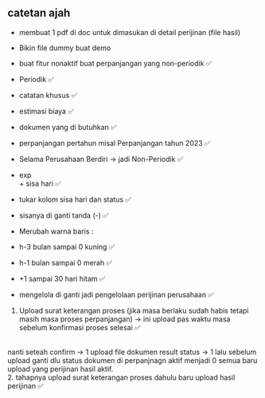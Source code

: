 ## catetan ajah

- membuat 1 pdf di doc untuk dimasukan di detail perijinan (file hasil)
- Bikin file dummy buat demo 
- buat fitur nonaktif buat perpanjangan yang non-periodik ✅
- Periodik ✅
- catatan khusus ✅
- estimasi biaya ✅
- dokumen yang di butuhkan ✅
- perpanjangan pertahun misal Perpanjangan tahun 2023 ✅
- Selama Perusahaan Berdiri -> jadi Non-Periodik ✅

- exp <br> + sisa hari ✅
- tukar kolom sisa hari dan status ✅
- sisanya di ganti tanda (-) ✅

- Merubah warna baris :
- h-3 bulan sampai 0 kuning ✅
- h-1 bulan sampai 0 merah ✅
- +1 sampai 30 hari hitam ✅

- mengelola di ganti jadi pengelolaan perijinan perusahaan ✅

1. Upload surat keterangan proses (jika masa berlaku sudah habis tetapi masih masa proses perpanjangan) -> ini upload pas waktu masa sebelum konfirmasi proses selesai ✅
<br>
nanti seteah confirm -> 1 upload file dokumen result status -> 1 lalu sebelum upload ganti dlu status dokumen di perpanjnagn aktif menjadi 0 semua 
baru upload yang perijinan hasil aktif.
<br>
2. tahapnya upload surat keterangan proses dahulu baru upload hasil perijinan ✅